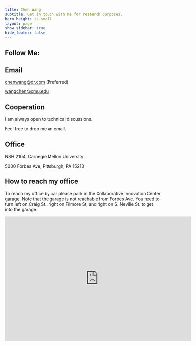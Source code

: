 ```yaml
---
title: Chen Wang
subtitle: Get in touch with me for research purposes.
hero_height: is-small
layout: page
show_sidebar: true
hide_footer: false
---
```


## Follow Me:

<div class="sharethis-inline-follow-buttons"></div>

## Email
[chenwang@dr.com](mailto:chenwang@dr.com) (Preferred)

[wangchen@cmu.edu](mailto:wangchen@cmu.edu)

## Cooperation

I am always open to technical discussions.

Feel free to drop me an email.

## Office

NSH 2104, Carnegie Mellon University

5000 Forbes Ave, Pittsburgh, PA 15213


## How to reach my office

To reach my office by car please park in the Collaborative Innovation Center garage. Note that the garage is not reachable from Forbes Ave. You need to turn left on Craig St., right on Filmore St, and right on S. Neville St. to get into the garage.

<div class="mapouter"><div class="gmap_canvas"><iframe width="600" height="400" id="gmap_canvas" src="https://maps.google.com/maps?q=newell%20simon%20hall&t=&z=15&ie=UTF8&iwloc=&output=embed" frameborder="0" scrolling="no" marginheight="0" marginwidth="0"></iframe><a href="https://www.embedgooglemap.net">embedgooglemap.net</a></div><style>.mapouter{position:relative;text-align:right;height:400px;width:600px;}.gmap_canvas {overflow:hidden;background:none!important;height:400px;width:600px;}</style></div>

<!-- ## Administrative Assistant

### Nora Kazour
NSH 2107, Carnegie Mellon University, 5000 Forbes Ave, Pittsburgh, PA 15213

Phone: (412) 268-6556

Email: [nkazour@andrew.cmu.edu](mailto:nkazour@andrew.cmu.edu) -->
